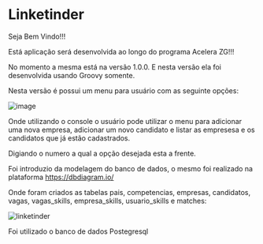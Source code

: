 # Linketinder

Seja Bem Vindo!!!

Está aplicação será desenvolvida ao longo do programa Acelera ZG!!!

No momento a mesma está na versão 1.0.0. E nesta versão ela foi desenvolvida usando Groovy somente.

Nesta versão é possui um menu para usuário com as seguinte opções:

![image](https://github.com/JoaquimLuan/Linketinder/assets/109047479/9a3e110f-6b4c-40b2-b816-b2b23282f4f0)

Onde utilizando o console o usuário pode utilizar o menu para adicionar uma nova empresa, 
adicionar um novo candidato e listar as empresesa e os candidatos que já estão cadastrados.

Digiando o numero a qual a opção desejada esta a frente.

Foi introduzio da modelagem do banco de dados, o mesmo foi realizado na plataforma https://dbdiagram.io/

Onde foram criados as tabelas pais, competencias, empresas, candidatos, vagas, vagas_skills, empresa_skills, usuario_skills e matches:

![linketinder](https://github.com/JoaquimLuan/Linketinder/assets/109047479/ac1d87b3-8275-4983-aea1-2ccd26692174)



Foi utilizado o banco de dados Postegresql





